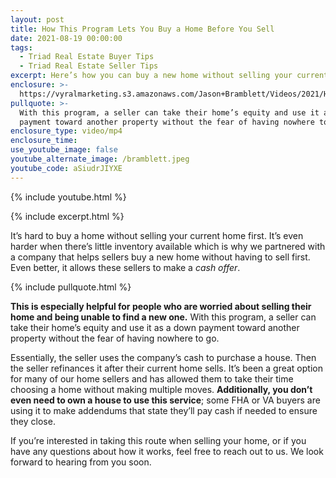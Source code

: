 ```yaml
---
layout: post
title: How This Program Lets You Buy a Home Before You Sell
date: 2021-08-19 00:00:00
tags:
  - Triad Real Estate Buyer Tips
  - Triad Real Estate Seller Tips
excerpt: Here’s how you can buy a new home without selling your current one first.
enclosure: >-
  https://vyralmarketing.s3.amazonaws.com/Jason+Bramblett/Videos/2021/How+This+Program+Lets+You+Buy+a+Home+Before+You+Sell+-+Jason+Bramblett+Real+Estate.mp4
pullquote: >-
  With this program, a seller can take their home’s equity and use it as a down
  payment toward another property without the fear of having nowhere to go. 
enclosure_type: video/mp4
enclosure_time:
use_youtube_image: false
youtube_alternate_image: /bramblett.jpeg
youtube_code: aSiudrJIYXE
---
```

{% include youtube.html %}

{% include excerpt.html %}

It’s hard to buy a home without selling your current home first. It’s even harder when there’s little inventory available which is why we partnered with a company that helps sellers buy a new home without having to sell first. Even better, it allows these sellers to make a *cash offer*.

{% include pullquote.html %}

**This is especially helpful for people who are worried about selling their home and being unable to find a new one.** With this program, a seller can take their home’s equity and use it as a down payment toward another property without the fear of having nowhere to go.&nbsp;

Essentially, the seller uses the company’s cash to purchase a house. Then the seller refinances it after their current home sells. It’s been a great option for many of our home sellers and has allowed them to take their time choosing a home without making multiple moves. **Additionally, you don’t even need to own a house to use this service**; some FHA or VA buyers are using it to make addendums that state they’ll pay cash if needed to ensure they close.

If you’re interested in taking this route when selling your home, or if you have any questions about how it works, feel free to reach out to us. We look forward to hearing from you soon.
